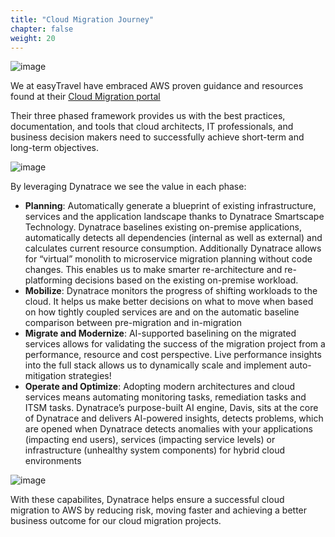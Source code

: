 ```yaml
---
title: "Cloud Migration Journey"
chapter: false
weight: 20
---
```


![image](/images/pravin.png)

We at easyTravel have embraced AWS proven guidance and resources found at their [Cloud Migration portal](https://aws.amazon.com/cloud-migration/)

Their three phased framework provides us with the best practices, documentation, and tools that cloud architects, IT professionals, and business decision makers need to successfully achieve short-term and long-term objectives.

![image](/images/aws-customer-journey.png)

By leveraging Dynatrace we see the value in each phase:

* **Planning**: Automatically generate a blueprint of existing infrastructure, services and the application landscape thanks to Dynatrace Smartscape Technology. Dynatrace baselines existing on-premise applications, automatically detects all dependencies (internal as well as external) and calculates current resource consumption. Additionally Dynatrace allows for “virtual” monolith to microservice migration planning without code changes. This enables us to make smarter re-architecture and re-platforming decisions based on the existing on-premise workload.
* **Mobilize**: Dynatrace monitors the progress of shifting workloads to the cloud. It helps us make better decisions on what to move when based on how tightly coupled services are and on the automatic baseline comparison between pre-migration and in-migration
* **Migrate and Modernize**: AI-supported baselining on the migrated services allows for validating the success of the migration project from a performance, resource and cost perspective. Live performance insights into the full stack allows us to dynamically scale and implement auto-mitigation strategies!
* **Operate and Optimize**: Adopting modern architectures and cloud services means automating monitoring tasks, remediation tasks and ITSM tasks. Dynatrace’s purpose-built AI engine, Davis, sits at the core of Dynatrace and delivers AI-powered insights, detects problems, which are opened when Dynatrace detects anomalies with your applications (impacting end users), services (impacting service levels) or infrastructure (unhealthy system components) for hybrid cloud environments

![image](/images/cloud-framework-new.png)

With these capabilites, Dynatrace helps ensure a successful cloud migration to AWS by reducing risk, moving faster and achieving a better business outcome for our cloud migration projects.
